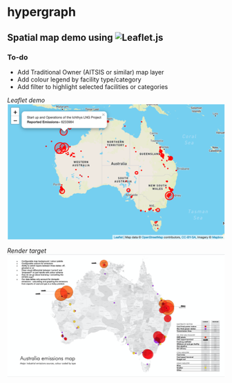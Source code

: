 # hypergraph

## Spatial map demo using ![Leaflet.js](https://leafletjs.com/)

### To-do
* Add Traditional Owner (AITSIS or similar) map layer
* Add colour legend by facility type/category
* Add filter to highlight selected facilities or categories

*Leaflet demo*
![Leaflet demo](https://github.com/chipswoon/hypergraph/blob/main/img/leaflet-demo.png)

*Render target*
![Render target](https://github.com/chipswoon/hypergraph/blob/main/img/render-target.png)
